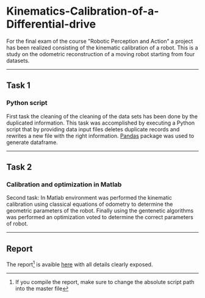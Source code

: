 # Kinematics-Calibration-of-a-Differential-drive

For the final exam of the course "Robotic Perception and Action" a project has been realized consisting of the kinematic calibration of a robot.
This is a study on the odometric reconstruction of a moving robot starting from four datasets.
* * *
## Task 1
### Python script
First task the cleaning of the cleaning of the data sets has been done by the duplicated information. This task was accomplished by executing a Python script that by providing data input files deletes duplicate records and rewrites a new file with the right information.
[Pandas](http://pandas.pydata.org/index.html) package was used to generate dataframe.
* * *
## Task 2
### Calibration and optimization in Matlab
Second task: In Matlab environment was performed the kinematic calibration using classical equations of odometry to determine the geometric parameters of the robot. Finally using the gentenetic algorithms was performed an optimization voted to determine the correct parameters of robot.
* * *
## Report
The report[^1] is avaible [here](https://github.com/frank1789/Kinematics-Calibration-of-a-Differential-drive/blob/master/Report/Report.pdf) with all details clearly exposed.
[^1]: If you compile the report, make sure to change the absolute script path into the master file
